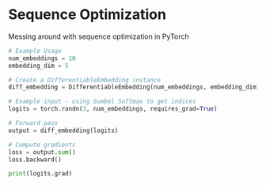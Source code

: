 # Sequence Optimization

Messing around with sequence optimization in PyTorch

```python
# Example Usage
num_embeddings = 10
embedding_dim = 5

# Create a DifferentiableEmbedding instance
diff_embedding = DifferentiableEmbedding(num_embeddings, embedding_dim)

# Example input - using Gumbel Softmax to get indices
logits = torch.randn(3, num_embeddings, requires_grad=True)

# Forward pass
output = diff_embedding(logits)

# Compute gradients
loss = output.sum()
loss.backward()

print(logits.grad)

```